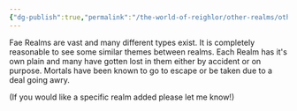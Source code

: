 ```yaml
---
{"dg-publish":true,"permalink":"/the-world-of-reighlor/other-realms/other-realms/"}
---
```


Fae Realms are vast and many different types exist. It is completely reasonable to see some similar themes between realms. Each Realm has it's own plain and many have gotten lost in them either by accident or on purpose. Mortals have been known to go to escape or be taken due to a deal going awry. 

(If you would like a specific realm added please let me know!)